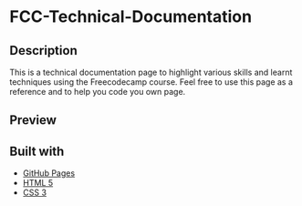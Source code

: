 # FCC-Technical-Documentation

## Description
This is a technical documentation page to highlight various skills and learnt techniques using the Freecodecamp course. Feel free to use this page as a reference and to help you code you own page.

## Preview

## Built with
- [GitHub Pages](https://pages.github.com)
- [HTML 5](https://developer.mozilla.org/en-US/docs/Web/Guide/HTML/HTML5)
- [CSS 3](https://developer.mozilla.org/en-US/docs/Learn/CSS/First_steps)


